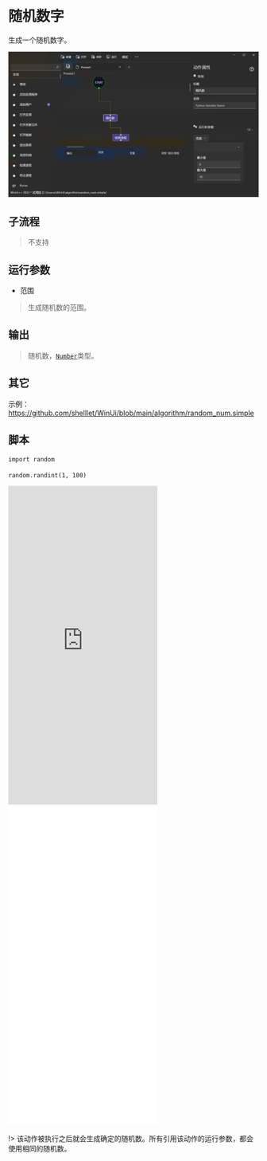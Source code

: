 # 随机数字
生成一个随机数字。


![RandomNumber](./images/01.png ':size=90%')

## 子流程

> 不支持

## 运行参数

* 范围
> 生成随机数的范围。

## 输出

> 随机数，[`Number`](./types/Number.md)类型。


## 其它

示例：https://github.com/shelllet/WinUi/blob/main/algorithm/random_num.simple

## 脚本

````
import random

random.randint(1, 100)

````

<iframe type="text/html" height="640px" src="https://www.youtube.com/embed/NyjylgNUUfI" frameborder="0"></iframe>

<iframe src="//player.bilibili.com/player.html?bvid=BV13mD9YMEck&page=1&autoplay=0" height='640px' scrolling="no" frameborder="no" framespacing="0" allowfullscreen="true"></iframe>

!> 该动作被执行之后就会生成确定的随机数。所有引用该动作的运行参数，都会使用相同的随机数。